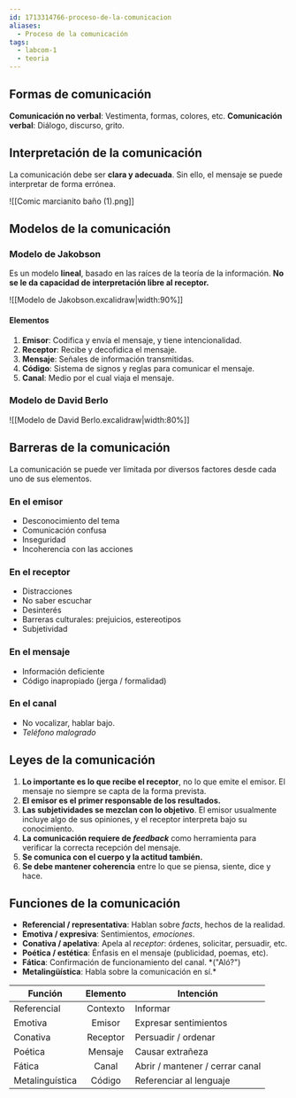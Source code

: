 ```yaml
---
id: 1713314766-proceso-de-la-comunicacion
aliases:
  - Proceso de la comunicación
tags:
  - labcom-1
  - teoria
---
```


## Formas de comunicación

**Comunicación no verbal**: Vestimenta, formas, colores, etc.
**Comunicación verbal**: Diálogo, discurso, grito.

## Interpretación de la comunicación

La comunicación debe ser **clara y adecuada**. Sin ello, el mensaje se puede interpretar de forma errónea.

![[Comic marcianito baño (1).png]]

## Modelos de la comunicación

### Modelo de Jakobson

Es un modelo **lineal**, basado en las raíces de la teoría de la información. **No se le da capacidad de interpretación libre al receptor.**

![[Modelo de Jakobson.excalidraw|width:90%]]

#### Elementos

1. **Emisor**: Codifica y envía el mensaje, y tiene intencionalidad.
2. **Receptor**: Recibe y decofidica el mensaje.
3. **Mensaje**: Señales de información transmitidas.
4. **Código**: Sistema de signos y reglas para comunicar el mensaje.
5. **Canal**: Medio por el cual viaja el mensaje.

### Modelo de David Berlo

![[Modelo de David Berlo.excalidraw|width:80%]]

## Barreras de la comunicación

La comunicación se puede ver limitada por diversos factores desde cada uno de sus elementos.

### En el emisor

- Desconocimiento del tema
- Comunicación confusa
- Inseguridad
- Incoherencia con las acciones

### En el receptor

- Distracciones
- No saber escuchar
- Desinterés
- Barreras culturales: prejuicios, estereotipos
- Subjetividad

### En el mensaje

- Información deficiente
- Código inapropiado (jerga / formalidad)

### En el canal

- No vocalizar, hablar bajo.
- *Teléfono malogrado*

## Leyes de la comunicación

1. **Lo importante es lo que recibe el receptor**, no lo que emite el emisor. El mensaje no siempre se capta de la forma prevista.
2. **El emisor es el primer responsable de los resultados.**
3. **Las subjetividades se mezclan con lo objetivo**. El emisor usualmente incluye algo de sus opiniones, y el receptor interpreta bajo su conocimiento.
4. **La comunicación requiere de *feedback*** como herramienta para verificar la correcta recepción del mensaje.
5. **Se comunica con el cuerpo y la actitud también.**
6. **Se debe mantener coherencia** entre lo que se piensa, siente, dice y hace.

## Funciones de la comunicación

- **Referencial / representativa**: Hablan sobre *facts*, hechos de la realidad.
- **Emotiva / expresiva**: Sentimientos, *emociones*.
- **Conativa / apelativa**: Apela al *receptor*: órdenes, solicitar, persuadir, etc.
- **Poética / estética**: Énfasis en el mensaje (publicidad, poemas, etc).
- **Fática**: Confirmación de funcionamiento del canal. \*("Aló?")
- **Metalingüística**: Habla sobre la comunicación en sí.\*

| Función         | Elemento | Intención                       |
| --------------- | :------: | ------------------------------- |
| Referencial     | Contexto | Informar                        |
| Emotiva         |  Emisor  | Expresar sentimientos           |
| Conativa        | Receptor | Persuadir / ordenar             |
| Poética         | Mensaje  | Causar extrañeza                |
| Fática          |  Canal   | Abrir / mantener / cerrar canal |
| Metalinguística |  Código  | Referenciar al lenguaje         |

